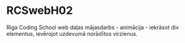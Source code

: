 # RCSwebH02
Riga Coding School web daļas mājasdarbs - animācija - iekrāsot div elementus, ievērojot uzdevumā norādītos virzienus.
